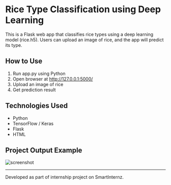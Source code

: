 # Rice Type Classification using Deep Learning

This is a Flask web app that classifies rice types using a deep learning model (rice.h5). Users can upload an image of rice, and the app will predict its type.

## How to Use
1. Run app.py using Python
2. Open browser at http://127.0.0.1:5000/
3. Upload an image of rice
4. Get prediction result

## Technologies Used
- Python
- TensorFlow / Keras
- Flask
- HTML

## Project Output Example
![screenshot](static/example.png)

---

Developed as part of internship project on SmartInternz.
